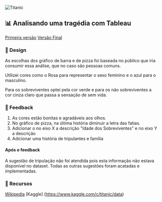 ![Titanic](https://vignette.wikia.nocookie.net/universe-of-smash-bros-lawl/images/d/d5/2361_titanic-prev.png/revision/latest?cb=20150403042347)

## :bar_chart: Analisando uma tragédia com Tableau

[Primeira versão](https://public.tableau.com/views/UdacityDataScienceII-Project/Titanic-Anlise?:embed=y&:display_count=yes)
[Versão Final](https://public.tableau.com/views/UdacityDataScienceII-ProjectFinal/Titanic-Anlise?:embed=y&:display_count=yes)

### :art: Design

As escolhas dos gráfico de barra e de pizza foi baseada no público que iria consumir essa análise,
que no caso são pessoas comuns.

Utilizei cores como o Rosa para representar o sexo feminino e o azul para o masculino.

Para os sobreviventes optei pela cor verde e para os não sobreviventes a cor cinza claro que passa a sensação de sem vida.

### :mega: Feedback

1. As cores estão bonitas e agradáveis aos olhos.
2. No gráfico de pizza, na última história diminuir a letra das fatias.
3. Adicionar o no eixo X a descrição "Idade dos Sobreviventes" e no eixo Y a descrição
4. Adicionar uma história de tripulantes e família

#### Após o feedback

A sugestão de tripulação não foi atendida pois esta informação não estava disponível no dataset.
Todas as outras sugestões foram acatadas e implementadas.


### :nut_and_bolt: Recursos

[Wikipedia](https://pt.wikipedia.org/wiki/RMS_Titanic)
[Kaggle] (https://www.kaggle.com/c/titanic/data)
